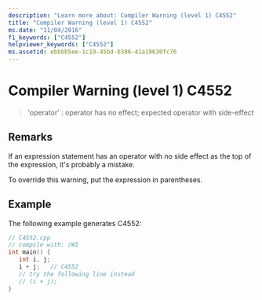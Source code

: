 ```yaml
---
description: "Learn more about: Compiler Warning (level 1) C4552"
title: "Compiler Warning (level 1) C4552"
ms.date: "11/04/2016"
f1_keywords: ["C4552"]
helpviewer_keywords: ["C4552"]
ms.assetid: ebbbb5ee-1c19-45bd-b386-41a19630fc76
---
```

# Compiler Warning (level 1) C4552

> 'operator' : operator has no effect; expected operator with side-effect

## Remarks

If an expression statement has an operator with no side effect as the top of the expression, it's probably a mistake.

To override this warning, put the expression in parentheses.

## Example

The following example generates C4552:

```cpp
// C4552.cpp
// compile with: /W1
int main() {
   int i, j;
   i + j;   // C4552
   // try the following line instead
   // (i + j);
}
```
